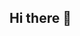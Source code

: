 ## Hi there 👋

<!--
**praveencu34/praveencu34** is a ✨ _special_ ✨ repository because its `README.md` (this file) appears on your GitHub profile.

### Hi there! 👋

I am a Senior Software Engineer specializing in backend applications, databases, cloud solutions, CI/CD, and more.

- 🔭 I’m currently working on developing scalable fintech solutions and cloud-native architectures.
- 🌱 I’m currently learning more about advanced algorithms and improving my expertise in cloud infrastructure.
- 👯 I’m looking to collaborate on backend architecture and cloud solutions projects.
- 🤔 I’m looking for help with implementing large-scale distributed systems.
- 💬 Ask me about Java, Spring Boot, AWS, Kubernetes, or CI/CD pipelines.
- 📫 How to reach me: praveenjntu34@gmail.com
- 😄 Pronouns: He/Him

-->
